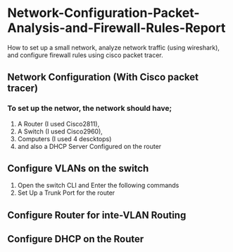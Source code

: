 # Network-Configuration-Packet-Analysis-and-Firewall-Rules-Report
How to set up a small network, analyze network traffic (using wireshark), and configure firewall rules using cisco packet tracer.

## **Network Configuration (With Cisco packet tracer)**
### To set up the networ, the network should have;
1. A Router (I used Cisco2811),
2. A Switch (I used Cisco2960),
3. Computers (I used 4 descktops)
4. and also a DHCP Server Configured on the router

## **Configure VLANs on the switch**
1. Open the switch CLI and Enter the following commands
2. Set Up a Trunk Port for the router

## **Configure Router for inte-VLAN Routing**

## Configure DHCP on the Router
